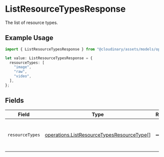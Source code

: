 # ListResourceTypesResponse

The list of resource types.

## Example Usage

```typescript
import { ListResourceTypesResponse } from "@cloudinary/assets/models/operations";

let value: ListResourceTypesResponse = {
  resourceTypes: [
    "image",
    "raw",
    "video",
  ],
};
```

## Fields

| Field                                                                                                  | Type                                                                                                   | Required                                                                                               | Description                                                                                            | Example                                                                                                |
| ------------------------------------------------------------------------------------------------------ | ------------------------------------------------------------------------------------------------------ | ------------------------------------------------------------------------------------------------------ | ------------------------------------------------------------------------------------------------------ | ------------------------------------------------------------------------------------------------------ |
| `resourceTypes`                                                                                        | [operations.ListResourceTypesResourceType](../../models/operations/listresourcetypesresourcetype.md)[] | :heavy_minus_sign:                                                                                     | The list of available resource types.                                                                  | [<br/>"image",<br/>"raw",<br/>"video"<br/>]                                                            |